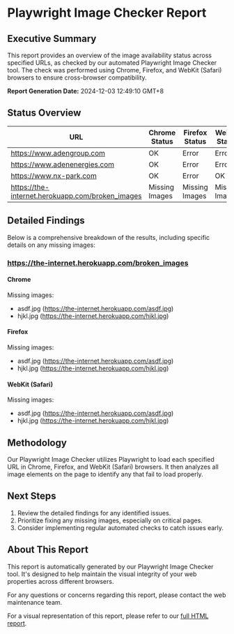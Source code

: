 # Playwright Image Checker Report

## Executive Summary

This report provides an overview of the image availability status across specified URLs, as checked by our automated Playwright Image Checker tool. The check was performed using Chrome, Firefox, and WebKit (Safari) browsers to ensure cross-browser compatibility.

**Report Generation Date:** 2024-12-03 12:49:10 GMT+8

## Status Overview

| URL | Chrome Status | Firefox Status | WebKit Status |
|-----|---------------|----------------|---------------|
| https://www.adengroup.com | OK | Error | Error |
| https://www.adenenergies.com | OK | Error | Error |
| https://www.nx-park.com | OK | Error | OK |
| https://the-internet.herokuapp.com/broken_images | Missing Images | Missing Images | Missing Images |

## Detailed Findings

Below is a comprehensive breakdown of the results, including specific details on any missing images:

### https://the-internet.herokuapp.com/broken_images

#### Chrome

Missing images:
- asdf.jpg (https://the-internet.herokuapp.com/asdf.jpg)
- hjkl.jpg (https://the-internet.herokuapp.com/hjkl.jpg)

#### Firefox

Missing images:
- asdf.jpg (https://the-internet.herokuapp.com/asdf.jpg)
- hjkl.jpg (https://the-internet.herokuapp.com/hjkl.jpg)

#### WebKit (Safari)

Missing images:
- asdf.jpg (https://the-internet.herokuapp.com/asdf.jpg)
- hjkl.jpg (https://the-internet.herokuapp.com/hjkl.jpg)


## Methodology

Our Playwright Image Checker utilizes Playwright to load each specified URL in Chrome, Firefox, and WebKit (Safari) browsers. It then analyzes all image elements on the page to identify any that fail to load properly.

## Next Steps

1. Review the detailed findings for any identified issues.
2. Prioritize fixing any missing images, especially on critical pages.
3. Consider implementing regular automated checks to catch issues early.

## About This Report

This report is automatically generated by our Playwright Image Checker tool. It's designed to help maintain the visual integrity of your web properties across different browsers.

For any questions or concerns regarding this report, please contact the web maintenance team.

For a visual representation of this report, please refer to our [full HTML report](https://adtpdn.github.io/playwright-image-checker/).

